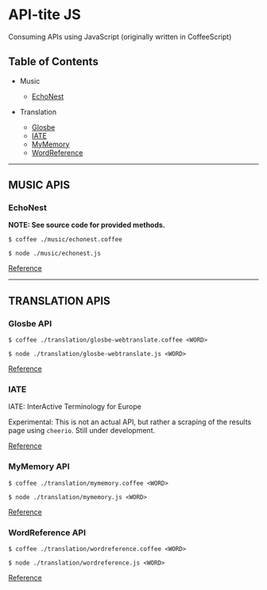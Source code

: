 # API-tite JS
Consuming APIs using JavaScript (originally written in CoffeeScript) 


## Table of Contents

* Music
    * [EchoNest](#echonest)

* Translation
    * [Glosbe](#glosbe-api)
    * [IATE](#iate)
    * [MyMemory](#mymemory-api)
    * [WordReference](#wordreference-api)

--------------------------------------------------

## MUSIC APIS

### EchoNest

**NOTE: See source code for provided methods.**

`$ coffee ./music/echonest.coffee`

`$ node ./music/echonest.js`

[Reference](http://developer.echonest.com/docs/v4)

--------------------------------------------------

## TRANSLATION APIS

### Glosbe API

`$ coffee ./translation/glosbe-webtranslate.coffee <WORD>`

`$ node ./translation/glosbe-webtranslate.js <WORD>`

[Reference](https://glosbe.com/a-api)

### IATE

IATE: InterActive Terminology for Europe

Experimental: This is not an actual API, but rather a scraping of the results page using `cheerio`. 
Still under development.

[Reference](http://iate.europa.eu/SearchByQueryLoad.do?method=load)

### MyMemory API

`$ coffee ./translation/mymemory.coffee <WORD>`

`$ node ./translation/mymemory.js <WORD>`

[Reference](http://mymemory.translated.net/doc/spec.php)


### WordReference API

`$ coffee ./translation/wordreference.coffee <WORD>`

`$ node ./translation/wordreference.js <WORD>`

[Reference](http://www.wordreference.com/docs/api.aspx)
